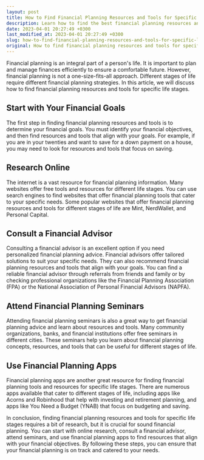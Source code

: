 ```yaml
---
layout: post
title: How to Find Financial Planning Resources and Tools for Specific Life Stages?
description: Learn how to find the best financial planning resources and tools for each stage of your life. Read on to know more.
date: 2023-04-01 20:27:49 +0300
last_modified_at: 2023-04-01 20:27:49 +0300
slug: how-to-find-financial-planning-resources-and-tools-for-specific-life-stages
original: How to find financial planning resources and tools for specific life stages?
---
```

Financial planning is an integral part of a person's life. It is important to plan and manage finances efficiently to ensure a comfortable future. However, financial planning is not a one-size-fits-all approach. Different stages of life require different financial planning strategies. In this article, we will discuss how to find financial planning resources and tools for specific life stages.

## Start with Your Financial Goals

The first step in finding financial planning resources and tools is to determine your financial goals. You must identify your financial objectives, and then find resources and tools that align with your goals. For example, if you are in your twenties and want to save for a down payment on a house, you may need to look for resources and tools that focus on saving.

## Research Online

The internet is a vast resource for financial planning information. Many websites offer free tools and resources for different life stages. You can use search engines to find websites that offer financial planning tools that cater to your specific needs. Some popular websites that offer financial planning resources and tools for different stages of life are Mint, NerdWallet, and Personal Capital.

## Consult a Financial Advisor

Consulting a financial advisor is an excellent option if you need personalized financial planning advice. Financial advisors offer tailored solutions to suit your specific needs. They can also recommend financial planning resources and tools that align with your goals. You can find a reliable financial advisor through referrals from friends and family or by checking professional organizations like the Financial Planning Association (FPA) or the National Association of Personal Financial Advisors (NAPFA).

## Attend Financial Planning Seminars

Attending financial planning seminars is also a great way to get financial planning advice and learn about resources and tools. Many community organizations, banks, and financial institutions offer free seminars in different cities. These seminars help you learn about financial planning concepts, resources, and tools that can be useful for different stages of life.

## Use Financial Planning Apps

Financial planning apps are another great resource for finding financial planning tools and resources for specific life stages. There are numerous apps available that cater to different stages of life, including apps like Acorns and Robinhood that help with investing and retirement planning, and apps like You Need a Budget (YNAB) that focus on budgeting and saving.

In conclusion, finding financial planning resources and tools for specific life stages requires a bit of research, but it is crucial for sound financial planning. You can start with online research, consult a financial advisor, attend seminars, and use financial planning apps to find resources that align with your financial objectives. By following these steps, you can ensure that your financial planning is on track and catered to your needs.
